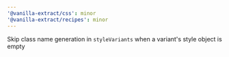 ```yaml
---
'@vanilla-extract/css': minor
'@vanilla-extract/recipes': minor
---
```


Skip class name generation in `styleVariants` when a variant's style object is empty
